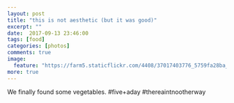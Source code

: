 ```yaml
---
layout: post
title: "this is not aesthetic (but it was good)"
excerpt: ""
date:  2017-09-13 23:46:00
tags: [food]
categories: [photos]
comments: true
image:
  feature: "https://farm5.staticflickr.com/4408/37017403776_5759fa28ba_o.jpg"
more: true
---
```


We finally found some vegetables. #five+aday #thereaintnootherway